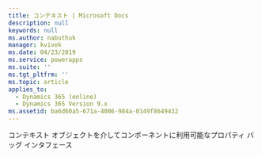 ```yaml
---
title: コンテキスト | Microsoft Docs
description: null
keywords: null
ms.author: nabuthuk
manager: kvivek
ms.date: 04/23/2019
ms.service: powerapps
ms.suite: ''
ms.tgt_pltfrm: ''
ms.topic: article
applies_to:
  - Dynamics 365 (online)
  - Dynamics 365 Version 9.x
ms.assetid: ba6d60a5-671a-4006-984a-0149f8649432
---
```

コンテキスト オブジェクトを介してコンポーネントに利用可能なプロパティ バッグ インタフェース